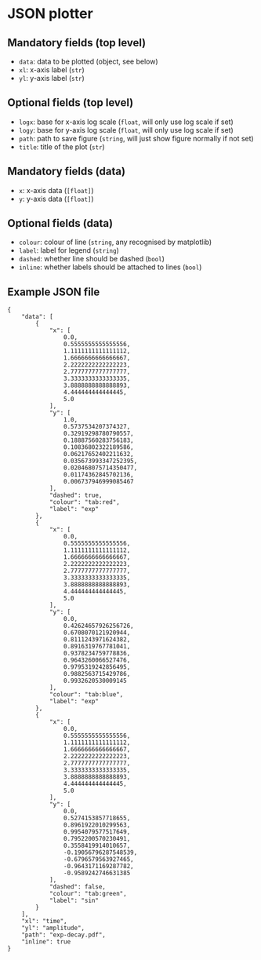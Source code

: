 # JSON plotter

## Mandatory fields (top level) 

- `data`: data to be plotted (object, see below)
- `xl`: x-axis label (`str`) 
- `yl`: y-axis label (`str`)

## Optional fields (top level) 

- `logx`: base for x-axis log scale (`float`, will only use log scale if set)
- `logy`: base for y-axis log scale (`float`, will only use log scale if set)
- `path`: path to save figure (`string`, will just show figure normally if not set) 
- `title`: title of the plot (`str`)

## Mandatory fields (data) 

- `x`: x-axis data (`[float]`)
- `y`: y-axis data (`[float]`)

## Optional fields (data) 

- `colour`: colour of line (`string`, any recognised by matplotlib) 
- `label`: label for legend (`string`) 
- `dashed`: whether line should be dashed (`bool`)
- `inline`: whether labels should be attached to lines (`bool`)

## Example JSON file 
```
{
    "data": [
        {
            "x": [
                0.0,
                0.5555555555555556,
                1.1111111111111112,
                1.6666666666666667,
                2.2222222222222223,
                2.7777777777777777,
                3.3333333333333335,
                3.8888888888888893,
                4.444444444444445,
                5.0
            ],
            "y": [
                1.0,
                0.5737534207374327,
                0.32919298780790557,
                0.18887560283756183,
                0.10836802322189586,
                0.06217652402211632,
                0.035673993347252395,
                0.020468075714350477,
                0.01174362845702136,
                0.006737946999085467
            ],
            "dashed": true,
            "colour": "tab:red",
            "label": "exp"
        },
        {
            "x": [
                0.0,
                0.5555555555555556,
                1.1111111111111112,
                1.6666666666666667,
                2.2222222222222223,
                2.7777777777777777,
                3.3333333333333335,
                3.8888888888888893,
                4.444444444444445,
                5.0
            ],
            "y": [
                0.0,
                0.42624657926256726,
                0.6708070121920944,
                0.8111243971624382,
                0.8916319767781041,
                0.9378234759778836,
                0.9643260066527476,
                0.9795319242856495,
                0.9882563715429786,
                0.9932620530009145
            ],
            "colour": "tab:blue",
            "label": "exp"
        },
        {
            "x": [
                0.0,
                0.5555555555555556,
                1.1111111111111112,
                1.6666666666666667,
                2.2222222222222223,
                2.7777777777777777,
                3.3333333333333335,
                3.8888888888888893,
                4.444444444444445,
                5.0
            ],
            "y": [
                0.0,
                0.5274153857718655,
                0.8961922010299563,
                0.9954079577517649,
                0.7952200570230491,
                0.3558419914010657,
                -0.19056796287548539,
                -0.6796579563927465,
                -0.9643171169287782,
                -0.9589242746631385
            ],
            "dashed": false,
            "colour": "tab:green",
            "label": "sin"
        }
    ],
    "xl": "time",
    "yl": "amplitude",
    "path": "exp-decay.pdf",
    "inline": true
}
```

